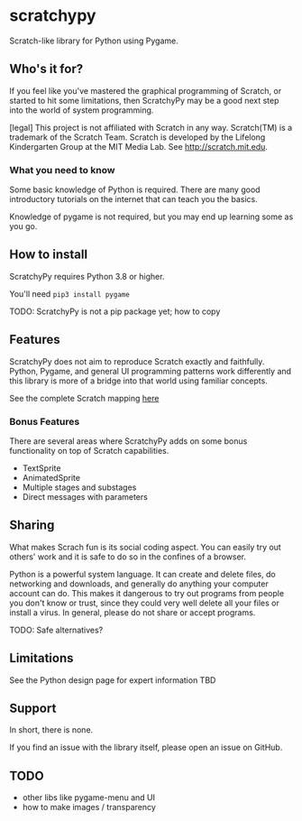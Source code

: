 # scratchypy
Scratch-like library for Python using Pygame.

## Who's it for?
If you feel like you've mastered the graphical programming of Scratch, or started to hit some limitations, then ScratchyPy may be a good next step into the world of system programming.

[legal] This project is not affiliated with Scratch in any way.  Scratch(TM) is a trademark of the Scratch Team.  Scratch is developed by the Lifelong Kindergarten Group at the MIT Media Lab. See http://scratch.mit.edu.

### What you need to know
Some basic knowledge of Python is required.  There are many good introductory tutorials on the internet that can teach you the basics.

Knowledge of pygame is not required, but you may end up learning some as you go.  

## How to install
ScratchyPy requires Python 3.8 or higher.

You'll need `pip3 install pygame`

TODO: ScratchyPy is not a pip package yet; how to copy

## Features
ScratchyPy does not aim to reproduce Scratch exactly and faithfully.  Python, Pygame, and general UI programming patterns work differently and this library is more of a bridge into that world using familiar concepts.

See the complete Scratch mapping [here]()

### Bonus Features
There are several areas where ScratchyPy adds on some bonus functionality on top of Scratch capabilities.
- TextSprite
- AnimatedSprite
- Multiple stages and substages
- Direct messages with parameters

## Sharing
What makes Scrach fun is its social coding aspect.  You can easily try out others' work and it is safe to do so in the confines of a browser.

Python is a powerful system language.  It can create and delete files, do networking and downloads, and generally do anything your computer account can do.  This makes it dangerous to try out programs from people you don't know or trust, since they could very well delete all your files or install a virus.  In general, please do not share or accept programs.

TODO: Safe alternatives?

## Limitations
See the Python design page for expert information TBD

## Support
In short, there is none.

If you find an issue with the library itself, please open an issue on GitHub.

## TODO
- other libs like pygame-menu and UI
- how to make images / transparency